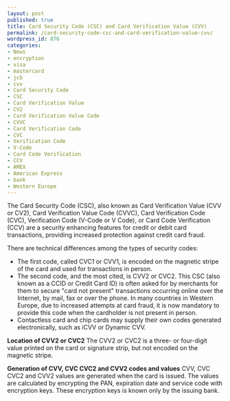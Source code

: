 ```yaml
---
layout: post
published: true
title: Card Security Code (CSC) and Card Verification Value (CVV)
permalink: /card-security-code-csc-and-card-verification-value-cvv/
wordpress_id: 876
categories:
- News
- encryption
- visa
- mastercard
- jcb
- cvv
- Card Security Code
- CSC
- Card Verification Value
- CV2
- Card Verification Value Code
- CVVC
- Card Verification Code
- CVC
- Verification Code
- V-Code
- Card Code Verification
- CCV
- AMEX
- American Express
- bank
- Western Europe
---
```



The Card Security Code (CSC), also known as Card Verification Value (CVV or CV2), Card Verification Value Code (CVVC), Card Verification Code (CVC), Verification Code (V-Code or V Code), or Card Code Verification (CCV) are a security enhancing features for credit or debit card transactions, providing increased protection against credit card fraud.

There are technical differences among the types of security codes:
<ul>

<li>The first code, called CVC1 or CVV1, is encoded on the magnetic stripe of the card and used for transactions in person.
</li>
<li>The second code, and the most cited, is CVV2 or CVC2. This CSC (also known as a CCID or Credit Card ID) is often asked for by merchants for them to secure "card not present" transactions occurring online over the Internet, by mail, fax or over the phone. In many countries in Western Europe, due to increased attempts at card fraud, it is now mandatory to provide this code when the cardholder is not present in person.
</li>
<li>Contactless card and chip cards may supply their own codes generated electronically, such as iCVV or Dynamic CVV.
</li>
</ul>


<strong>Location of CVV2 or CVC2</strong>
The CVV2 or CVC2 is a three- or four-digit value printed on the card or signature strip, but not encoded on the magnetic stripe.

<strong>Generation of CVV, CVC CVC2 and CVV2 codes and values</strong>
CVV, CVC CVC2 and CVV2 values are generated when the card is issued. The values are calculated by encrypting the PAN, expiration date and service code with encryption keys. These encryption keys is known only by the issuing bank.
